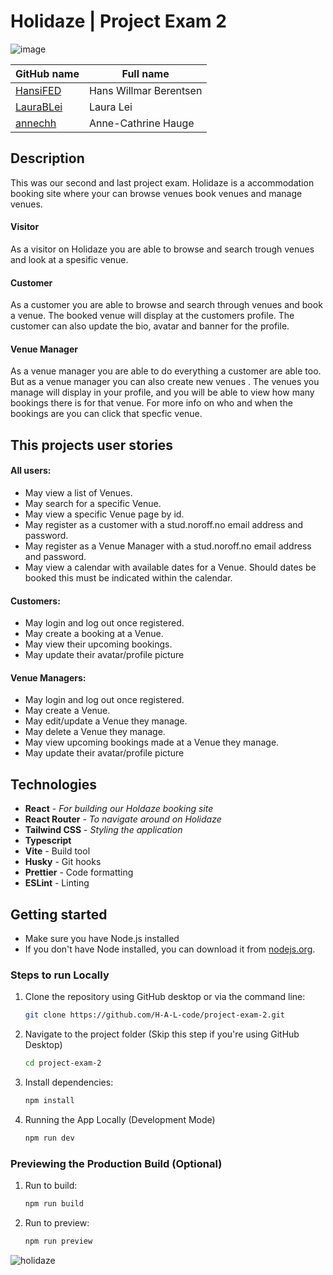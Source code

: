 
# Holidaze | Project Exam 2

![image](https://github.com/user-attachments/assets/a25783d4-5264-4eb1-8da6-74da325df7df) 

| GitHub name                               | Full name              | 
| ----------------------------------------- | ---------------------- |
| [HansiFED](https://github.com/HansiFED)   | Hans Willmar Berentsen |
| [LauraBLei](https://github.com/LauraBLei) | Laura Lei              |
| [annechh](https://github.com/annechh)     | Anne-Cathrine Hauge    |





## Description
This was our second and last project exam. 
Holidaze is a accommodation booking site where your can browse venues book venues and manage venues.

#### Visitor
As a visitor on Holidaze you are able to browse and search trough venues and look at a spesific venue. 

#### Customer
As a customer you are able to browse and search through venues and book a venue. The booked venue will display at the customers profile. The customer can also update the bio, avatar and banner for the profile.

#### Venue Manager
As a venue manager you are able to do everything a customer are able too. But as a venue manager you can also create new venues . The venues you manage will display in your profile, and you will be able to view how many bookings there is for that venue. For more info on who and when the bookings are you can click that specfic venue.


## This projects user stories
#### All users:
- May view a list of Venues.
- May search for a specific Venue.
- May view a specific Venue page by id.
- May register as a customer with a stud.noroff.no email address and password.
- May register as a Venue Manager with a stud.noroff.no email address and password.
- May view a calendar with available dates for a Venue. Should dates be booked this must be indicated within the calendar.
#### Customers:
- May login and log out once registered.
- May create a booking at a Venue.
- May view their upcoming bookings.
- May update their avatar/profile picture

#### Venue Managers:
- May login and log out once registered.
- May create a Venue.
- May edit/update a Venue they manage.
- May delete a Venue they manage.
- May view upcoming bookings made at a Venue they manage.
- May update their avatar/profile picture 

## Technologies
- **React** - *For building our Holdaze booking site*
- **React Router** - *To navigate around on Holidaze*
- **Tailwind CSS** - *Styling the application*
- **Typescript**
- **Vite** - Build tool
- **Husky** - Git hooks
- **Prettier** - Code formatting
- **ESLint** - Linting

## Getting started

- Make sure you have Node.js installed
- If you don't have Node installed, you can download it from [nodejs.org](https://nodejs.org/).

### Steps to run Locally

1. Clone the repository using GitHub desktop or via the command line:
   ```bash
   git clone https://github.com/H-A-L-code/project-exam-2.git
   ```
3. Navigate to the project folder (Skip this step if you're using GitHub Desktop)
   ```bash
   cd project-exam-2
   ``` 
4. Install dependencies:
   ```bash
   npm install
   ```   
5. Running the App Locally (Development Mode)
   ```bash
   npm run dev
   ```
### Previewing the Production Build (Optional)
1. Run to build:
   ```bash
   npm run build
   ```
2. Run to preview:
   ```bash
   npm run preview
   ```


![holidaze](https://github.com/user-attachments/assets/f0f6ff01-af44-46fe-b602-41d1911b562f)
